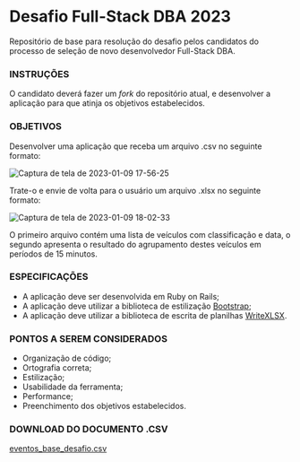 # Desafio Full-Stack DBA 2023
Repositório de base para resolução do desafio pelos candidatos do processo de seleção de novo desenvolvedor Full-Stack DBA.

### INSTRUÇÕES

O candidato deverá fazer um *fork* do repositório atual, e desenvolver a aplicação para que atinja os objetivos estabelecidos.


### OBJETIVOS

Desenvolver uma aplicação que receba um arquivo .csv no seguinte formato:

![Captura de tela de 2023-01-09 17-56-25](https://user-images.githubusercontent.com/41434675/211406795-777f31f3-5f13-425d-acf2-cffb44119c89.png)


Trate-o e envie de volta para o usuário um arquivo .xlsx no seguinte formato:

![Captura de tela de 2023-01-09 18-02-33](https://user-images.githubusercontent.com/41434675/211407804-9d77750d-8237-4938-bd59-35cd6d940486.png)


O primeiro arquivo contém uma lista de veículos com classificação e data, o segundo apresenta o resultado do agrupamento destes veículos em períodos de 15 minutos.

### ESPECIFICAÇÕES

- A aplicação deve ser desenvolvida em Ruby on Rails;
- A aplicação deve utilizar a biblioteca de estilização [Bootstrap](https://getbootstrap.com.br/);
- A aplicação deve utilizar a biblioteca de escrita de planilhas [WriteXLSX](https://cxn03651.github.io/write_xlsx/).


### PONTOS A SEREM CONSIDERADOS

- Organização de código;
- Ortografia correta;
- Estilização;
- Usabilidade da ferramenta;
- Performance;
- Preenchimento dos objetivos estabelecidos.

### DOWNLOAD DO DOCUMENTO .CSV
[eventos_base_desafio.csv](https://github.com/ArthurLuisLimaBender/desafio-fullstack-dba-2023/files/10376840/eventos_base_desafio.csv)

